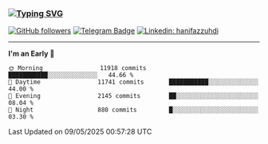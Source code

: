 ### [![Typing SVG](https://readme-typing-svg.herokuapp.com?font=lato&size=22&lines=Hi+There+👋)](https://git.io/typing-svg) 

[![GitHub followers](https://img.shields.io/github/followers/hanifazzuhdi?label=Follow&style=social)](https://github.com/hanifazzuhdi/?tab=follow) 
[![Telegram Badge](https://img.shields.io/badge/-hanif0198-blue?style=social&logo=telegram&link=https://www.t.me/hanif0198/)](https://www.t.me/hanif0198/) 
[![Linkedin: hanifazzuhdi](https://img.shields.io/badge/-hanifazzuhdi-blue?style=flat-square&logo=Linkedin&logoColor=white&link=https://www.linkedin.com/in/hanif-az-zuhdi-69688019b/)](https://www.linkedin.com/in/hanif-az-zuhdi-69688019b/) 

<hr/>

<!--START_SECTION:waka-->
**I'm an Early 🐤** 

```text
🌞 Morning                11918 commits       ███████████░░░░░░░░░░░░░░   44.66 % 
🌆 Daytime                11741 commits       ███████████░░░░░░░░░░░░░░   44.00 % 
🌃 Evening                2145 commits        ██░░░░░░░░░░░░░░░░░░░░░░░   08.04 % 
🌙 Night                  880 commits         █░░░░░░░░░░░░░░░░░░░░░░░░   03.30 % 
```



 Last Updated on 09/05/2025 00:57:28 UTC
<!--END_SECTION:waka-->
